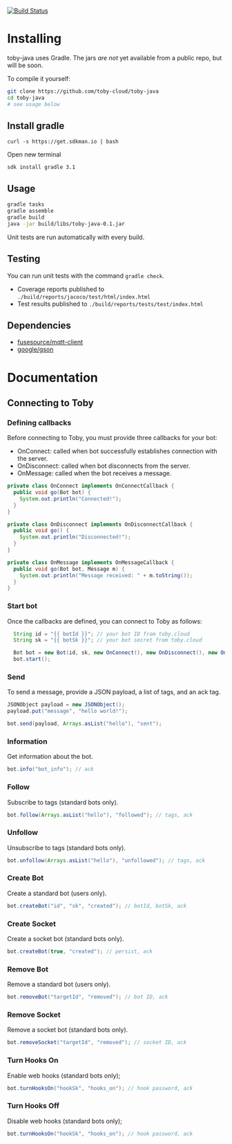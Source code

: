 [![Build Status](https://travis-ci.org/toby-cloud/toby-java.svg?branch=master)](https://travis-ci.org/toby-cloud/toby-java)

# Installing

toby-java uses Gradle. The jars *are not* yet available from a public repo, but will be soon.

To compile it yourself:

```bash
git clone https://github.com/toby-cloud/toby-java
cd toby-java
# see usage below
```

## Install gradle

`curl -s https://get.sdkman.io | bash`

Open new terminal

`sdk install gradle 3.1`


## Usage

```bash
gradle tasks
gradle assemble
gradle build
java -jar build/libs/toby-java-0.1.jar
```
Unit tests are run automatically with every build.

## Testing

You can run unit tests with the command `gradle check`.

- Coverage reports published to `./build/reports/jacoco/test/html/index.html`
- Test results published to `./build/reports/tests/test/index.html`


## Dependencies

- [fusesource/mqtt-client](https://github.com/fusesource/mqtt-client)
- [google/gson](https://github.com/google/gson)


# Documentation

## Connecting to Toby

### Defining callbacks

Before connecting to Toby, you must provide three callbacks for your bot:
- OnConnect: called when bot successfully establishes connection with the server.
- OnDisconnect: called when bot disconnects from the server.
- OnMessage: called when the bot receives a message.

```java
private class OnConnect implements OnConnectCallback {
  public void go(Bot bot) {
    System.out.println("Connected!");
  }
}

private class OnDisconnect implements OnDisconnectCallback {
  public void go() {
    System.out.println("Disconnected!");
  }
}

private class OnMessage implements OnMessageCallback {
  public void go(Bot bot, Message m) {
    System.out.println("Message received: " + m.toString());
  }
}
```

### Start bot

Once the callbacks are defined, you can connect to Toby as follows:

```java
  String id = "{{ botId }}"; // your bot ID from toby.cloud
  String sk = "{{ botSk }}"; // your bot secret from toby.cloud

  Bot bot = new Bot(id, sk, new OnConnect(), new OnDisconnect(), new OnMessage());
  bot.start();  
```

### Send

To send a message, provide a JSON payload, a list of tags, and an ack tag.

```java
JSONObject payload = new JSONObject();
payload.put("message", "hello world!");

bot.send(payload, Arrays.asList("hello"), "sent");
```

### Information

Get information about the bot.

```java
bot.info("bot_info"); // ack
```

### Follow

Subscribe to tags (standard bots only).

```java
bot.follow(Arrays.asList("hello"), "followed"); // tags, ack
```

### Unfollow

Unsubscribe to tags (standard bots only).

```java
bot.unfollow(Arrays.asList("hello"), "unfollowed"); // tags, ack
```

### Create Bot

Create a standard bot (users only).

```java
bot.createBot("id", "sk", "created"); // botId, botSk, ack
```

### Create Socket

Create a socket bot (standard bots only).

```java
bot.createBot(true, "created"); // persist, ack
```

### Remove Bot

Remove a standard bot (users only).

```java
bot.removeBot("targetId", "removed"); // bot ID, ack
```

### Remove Socket

Remove a socket bot (standard bots only).

```java
bot.removeSocket("targetId", "removed"); // socket ID, ack
```

### Turn Hooks On

Enable web hooks (standard bots only);

```java
bot.turnHooksOn("hookSk", "hooks_on"); // hook password, ack
```

### Turn Hooks Off

Disable web hooks (standard bots only);

```java
bot.turnHooksOn("hookSk", "hooks_on"); // hook password, ack
```
